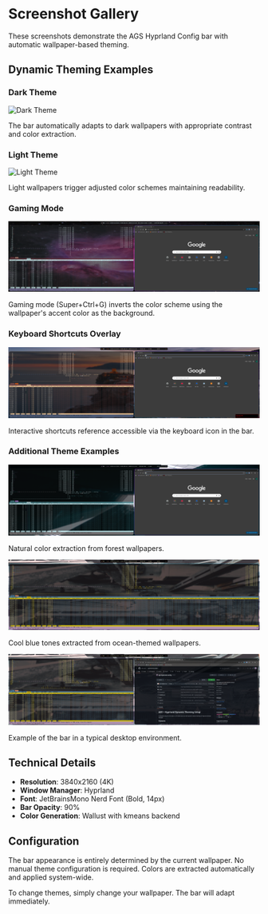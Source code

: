 # Screenshot Gallery

These screenshots demonstrate the AGS Hyprland Config bar with automatic wallpaper-based theming.

## Dynamic Theming Examples

### Dark Theme
![Dark Theme](screenshots/hero-dark.png)

The bar automatically adapts to dark wallpapers with appropriate contrast and color extraction.

### Light Theme  
![Light Theme](screenshots/hero-light.png)

Light wallpapers trigger adjusted color schemes maintaining readability.

### Gaming Mode
![Gaming Mode](screenshots/gaming-mode.png)

Gaming mode (Super+Ctrl+G) inverts the color scheme using the wallpaper's accent color as the background.

### Keyboard Shortcuts Overlay
![Shortcuts Overlay](screenshots/shortcuts-overlay.png)

Interactive shortcuts reference accessible via the keyboard icon in the bar.

### Additional Theme Examples

![Forest Theme](screenshots/theme-forest.png)

Natural color extraction from forest wallpapers.

![Ocean Theme](screenshots/theme-ocean.png)

Cool blue tones extracted from ocean-themed wallpapers.

![Current Setup](screenshots/current-setup.png)

Example of the bar in a typical desktop environment.

## Technical Details

- **Resolution**: 3840x2160 (4K)
- **Window Manager**: Hyprland
- **Font**: JetBrainsMono Nerd Font (Bold, 14px)
- **Bar Opacity**: 90%
- **Color Generation**: Wallust with kmeans backend

## Configuration

The bar appearance is entirely determined by the current wallpaper. No manual theme configuration is required. Colors are extracted automatically and applied system-wide.

To change themes, simply change your wallpaper. The bar will adapt immediately.